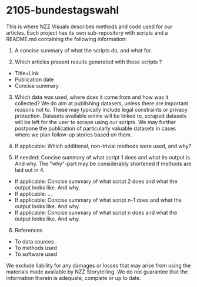# 2105-bundestagswahl

This is where NZZ Visuals describes methods and code used for our articles. 
Each project has its own sub-repository with scripts and a README.md containing the following information:

1. A concise summary of what the scripts do, and what for. 

2. Which articles present results generated with those scripts ?
  * Title+Link
  * Publication date
  * Concise summary
  
3. Which data was used, where does it come from and how was it collected? We do aim at publishing datasets, unless there are important reasons not to. These may typically include legal constraints or privacy protection. Datasets available online will be linked to, scraped datasets will be left for the user to scrape using our scripts. We may further postpone the publication of particularly valuable datasets in cases where we plan follow-up stories based on them. 

4. If applicable: Which additional, non-trivial methods were used, and why?

5. If needed: Concise summary of what script 1 does and what its output is. And why. The "why"-part may be considerably shortened if methods are laid out in 4.
  * If applicable: Concise summary of what script 2 does and what the output looks like. And why.
  * If applicable: ...
  * If applicable: Concise summary of what script n-1 does and what the output looks like. And why.
  * If applicable: Concise summary of what script n does and what the output looks like. And why.
  
6. References
  * To data sources
  * To methods used
  * To software used

We exclude liability for any damages or losses that may arise from using the materials made available by NZZ Storytelling. We do not guarantee that the information therein is adequate, complete or up to date.

